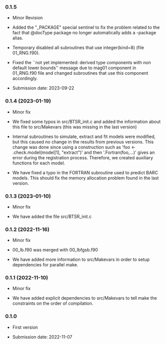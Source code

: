 ### 0.1.5

* Minor Revision

* Added the "_PACKAGE" special sentinel to fix the problem related to the fact that @docType package no longer automatically adds a -package alias.

* Temporary disabled all subroutines that use integer(kind=8) (file 01_RNG.f90).

* Fixed the ``not yet implemented: derived type components with non default lower bounds'' message due to mag01 component in 01_RNG.f90 file and changed subroutines that use this component accordingly.

* Submission date: 	2023-09-22

### 0.1.4 (2023-01-19)

* Minor fix

* We fixed some typos in src/BTSR_init.c and added the information 
	about this file to src/Makevars (this was missing in the last 
	version)
	
* Internal subroutines to simulate, extract and fit models were 
  modified, but this caused no change in the results from previous 
	versions. This change was done since using a construction such as
	'foo <- .check.model(model[1], "extract")' and then
  '.Fortran(foo,...)' gives an error during the registration process.
  Therefore, we created auxiliary functions for each model.
	
* We have fixed a typo in the FORTRAN subroutine used to predict BARC
	models. This should fix the memory allocation problem found in the 
	last version.

### 0.1.3 (2023-01-10)

* Minor fix

* We have added the file src/BTSR_init.c 


### 0.1.2 (2022-11-16)

* Minor fix

* 00_lb.f90 was merged with 00_lbfgsb.f90

* We have added more information to src/Makevars in order to 
	setup dependencies for parallel make.	

### 0.1.1 (2022-11-10)

* Minor fix

* We have added explicit dependencies to src/Makevars 
	to tell make the constraints on the order of compilation.	

### 0.1.0 

* First version

* Submission date: 	2022-11-07
